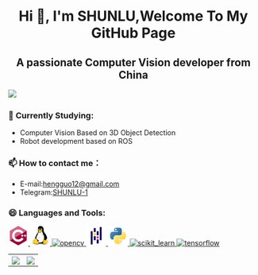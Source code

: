 <h1 align="center">Hi 👋, I'm SHUNLU,Welcome To My GitHub Page </h1>
<h2 align="center">A passionate Computer Vision developer from China</h2>

<img  src = "https://images.unsplash.com/photo-1444492417251-9c84a5fa18e0?ixlib=rb-1.2.1&ixid=eyJhcHBfaWQiOjEyMDd9&auto=format&fit=crop&w=975&h=300&q=80" />


### 🌱 **Currently Studying:** 

+ Computer Vision Based on 3D Object Detection
+ Robot development based on ROS

### 📫  **How to contact me：**

- E-mail:hengguo12@gmail.com
- Telegram:[SHUNLU-1](https://t.me/SHUNLU1)


 <h3 align="left">😄 Languages and Tools:</h3>
<p align="left"> <a href="https://www.w3schools.com/cpp/" target="_blank" rel="noreferrer"> <img src="https://raw.githubusercontent.com/devicons/devicon/master/icons/cplusplus/cplusplus-original.svg" alt="cplusplus" width="40" height="40"/> </a> <a href="https://www.linux.org/" target="_blank" rel="noreferrer"> <img src="https://raw.githubusercontent.com/devicons/devicon/master/icons/linux/linux-original.svg" alt="linux" width="40" height="40"/> </a> <a href="https://opencv.org/" target="_blank" rel="noreferrer"> <img src="https://www.vectorlogo.zone/logos/opencv/opencv-icon.svg" alt="opencv" width="40" height="40"/> </a> <a href="https://pandas.pydata.org/" target="_blank" rel="noreferrer"> <img src="https://raw.githubusercontent.com/devicons/devicon/2ae2a900d2f041da66e950e4d48052658d850630/icons/pandas/pandas-original.svg" alt="pandas" width="40" height="40"/> </a> <a href="https://www.python.org" target="_blank" rel="noreferrer"> <img src="https://raw.githubusercontent.com/devicons/devicon/master/icons/python/python-original.svg" alt="python" width="40" height="40"/> </a> <a href="https://scikit-learn.org/" target="_blank" rel="noreferrer"> <img src="https://upload.wikimedia.org/wikipedia/commons/0/05/Scikit_learn_logo_small.svg" alt="scikit_learn" width="40" height="40"/> </a> <a href="https://www.tensorflow.org" target="_blank" rel="noreferrer"> <img src="https://www.vectorlogo.zone/logos/tensorflow/tensorflow-icon.svg" alt="tensorflow" width="40" height="40"/> </a> </p>


<!-- ![Anurag's GitHub stats](https://github-readme-stats.vercel.app/api?username=SHUNLU-1&show_icons=true&theme=prussian)
 -->

<table>
  <tr>
    <td align="center" style="padding=0;width=50%;">
      <img align="center" style="padding=0;" src="https://github-readme-stats.vercel.app/api/?username=SHUNLU-1&show_icons=true&hide_border=true&icon_color=C9F9D9&hide_title=true&count_private=true" />

  <td align="center" style="padding=0;width=70%;">
      <img align="center" style="padding=0;" src="https://github-readme-stats.quantumlytangled.vercel.app/api/top-langs/?username=SHUNLU-1&layout=compact&show_icons=true&hide_border=true&icon_color=f0f0f000&count_private=true" />
    </td>
  </tr>
</table>


<!--
**ckopecky/ckopecky** 是一个 ✨ _special_ ✨ 存储库，因为它的 `README.md`（此文件）出现在您的 GitHub 个人资料中。
 
以下是一些帮助您入门的想法：
 
- 🔭 我目前正在做...
- 🌱 我现在正在学习...
- 👯 我正在寻找合作...
- 🤔 我正在寻求帮助...
- 💬 问我...
- 📫 如何联系我：...
- 😄 代词：...
- ⚡ 有趣的事实：...
-->

